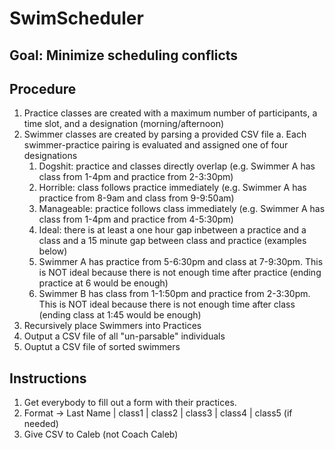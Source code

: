 # SwimScheduler
## Goal: Minimize scheduling conflicts
## Procedure
1. Practice classes are created with a maximum number of participants, a time slot, and a designation (morning/afternoon)
2. Swimmer classes are created by parsing a provided CSV file
  a. Each swimmer-practice pairing is evaluated and assigned one of four designations
    1. Dogshit: practice and classes directly overlap (e.g. Swimmer A has class from 1-4pm and practice from 2-3:30pm)
    2. Horrible: class follows practice immediately (e.g. Swimmer A has practice from 8-9am and class from 9-9:50am)
    3. Manageable: practice follows class immediately (e.g. Swimmer A has class from 1-4pm and practice from 4-5:30pm)
    4. Ideal: there is at least a one hour gap inbetween a practice and a class and a 15 minute gap between class and practice (examples below)
    5. Swimmer A has practice from 5-6:30pm and class at 7-9:30pm. This is NOT ideal because there is not enough time after practice (ending practice at 6 would be enough)
    6. Swimmer B has class from 1-1:50pm and practice  from 2-3:30pm. This is NOT ideal because there  is not enough time after class (ending class at 1:45 would be enough)
3. Recursively place Swimmers into Practices
4. Output a CSV file of all "un-parsable" individuals
5. Ouptut a CSV file of sorted swimmers

## Instructions
1. Get everybody to fill out a form with their practices.
2. Format -> Last Name | class1 | class2 | class3 | class4 | class5 (if needed)
3. Give CSV to Caleb (not Coach Caleb)